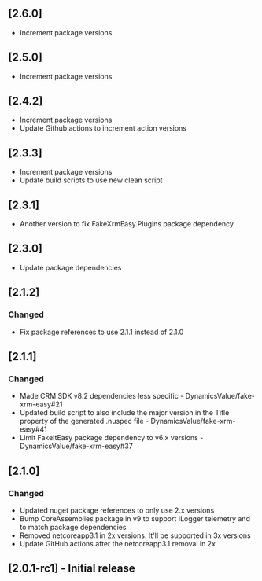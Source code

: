 ## [2.6.0]

- Increment package versions

## [2.5.0]

- Increment package versions

## [2.4.2]

- Increment package versions
- Update Github actions to increment action versions

## [2.3.3]

- Increment package versions
- Update build scripts to use new clean script

## [2.3.1]

- Another version to fix FakeXrmEasy.Plugins package dependency

## [2.3.0]

- Update package dependencies

## [2.1.2]

### Changed

- Fix package references to use 2.1.1 instead of 2.1.0

## [2.1.1]

### Changed

- Made CRM SDK v8.2 dependencies less specific - DynamicsValue/fake-xrm-easy#21
- Updated build script to also include the major version in the Title property of the generated .nuspec file - DynamicsValue/fake-xrm-easy#41
- Limit FakeItEasy package dependency to v6.x versions - DynamicsValue/fake-xrm-easy#37

## [2.1.0]

### Changed

- Updated nuget package references to only use 2.x versions
- Bump CoreAssemblies package in v9 to support ILogger telemetry and to match package dependencies
- Removed netcoreapp3.1 in 2x versions. It'll be supported in 3x versions
- Update GitHub actions after the netcoreapp3.1 removal in 2x

## [2.0.1-rc1] - Initial release